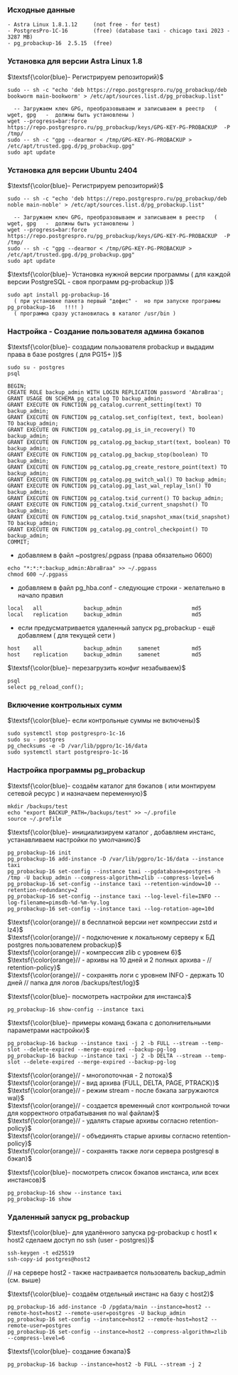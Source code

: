 ### Исходные данные

```
- Astra Linux 1.8.1.12     (not free - for test)
- PostgresPro-1C-16        (free) (database taxi - chicago taxi 2023 - 3287 MB) 
- pg_probackup-16  2.5.15  (free)
```

###  Установка для  версии  Astra Linux  1.8

$\textsf{\color{blue}- Регистрируем репозиторий}$
```
sudo -- sh -c "echo 'deb https://repo.postgrespro.ru/pg_probackup/deb bookworm main-bookworm' > /etc/apt/sources.list.d/pg_probackup.list"

  -- Загружаем ключ GPG, преобразовываем и записываем в реестр   (  wget, gpg   -  должны быть установлены )
wget --progress=bar:force https://repo.postgrespro.ru/pg_probackup/keys/GPG-KEY-PG-PROBACKUP  -P /tmp/
sudo -- sh -c "gpg --dearmor < /tmp/GPG-KEY-PG-PROBACKUP > /etc/apt/trusted.gpg.d/pg_probackup.gpg"
sudo apt update
```

###  Установка для  версии  Ubuntu 2404

$\textsf{\color{blue}- Регистрируем репозиторий}$
```
sudo -- sh -c "echo 'deb https://repo.postgrespro.ru/pg_probackup/deb noble main-noble' > /etc/apt/sources.list.d/pg_probackup.list"

  -- Загружаем ключ GPG, преобразовываем и записываем в реестр   (  wget, gpg   -  должны быть установлены )
wget --progress=bar:force https://repo.postgrespro.ru/pg_probackup/keys/GPG-KEY-PG-PROBACKUP  -P /tmp/
sudo -- sh -c "gpg --dearmor < /tmp/GPG-KEY-PG-PROBACKUP > /etc/apt/trusted.gpg.d/pg_probackup.gpg"
sudo apt update
```



$\textsf{\color{blue}- Установка нужной версии программы ( для каждой версии PostgreSQL - своя программ pg-probackup )}$
```
sudo apt install pg-probackup-16
  ( при установке пакета первый "дефис" -  но при запуске программы  pg_probackup-16   !!!! )
  ( программа сразу установилась в каталог /usr/bin )
```

### Настройка - Создание пользователя админа бэкапов

$\textsf{\color{blue}- создадим пользователя  probackup  и выдадим права  в базе postgres ( для PG15+ )}$
```
sudo su - postgres
psql

BEGIN;
CREATE ROLE backup_admin WITH LOGIN REPLICATION password 'AbraBraa';
GRANT USAGE ON SCHEMA pg_catalog TO backup_admin;
GRANT EXECUTE ON FUNCTION pg_catalog.current_setting(text) TO backup_admin;
GRANT EXECUTE ON FUNCTION pg_catalog.set_config(text, text, boolean) TO backup_admin;
GRANT EXECUTE ON FUNCTION pg_catalog.pg_is_in_recovery() TO backup_admin;
GRANT EXECUTE ON FUNCTION pg_catalog.pg_backup_start(text, boolean) TO backup_admin;
GRANT EXECUTE ON FUNCTION pg_catalog.pg_backup_stop(boolean) TO backup_admin;
GRANT EXECUTE ON FUNCTION pg_catalog.pg_create_restore_point(text) TO backup_admin;
GRANT EXECUTE ON FUNCTION pg_catalog.pg_switch_wal() TO backup_admin;
GRANT EXECUTE ON FUNCTION pg_catalog.pg_last_wal_replay_lsn() TO backup_admin;
GRANT EXECUTE ON FUNCTION pg_catalog.txid_current() TO backup_admin;
GRANT EXECUTE ON FUNCTION pg_catalog.txid_current_snapshot() TO backup_admin;
GRANT EXECUTE ON FUNCTION pg_catalog.txid_snapshot_xmax(txid_snapshot) TO backup_admin;
GRANT EXECUTE ON FUNCTION pg_catalog.pg_control_checkpoint() TO backup_admin;
COMMIT;
```

- добавляем в файл ~postgres/.pgpass (права  обязательно  0600)
```
echo "*:*:*:backup_admin:AbraBraa" >> ~/.pgpass
chmod 600 ~/.pgpass
```

- добавляем в файл pg_hba.conf - следующие строки - желательно в начало правил
```
local   all             backup_admin                      md5
local   replication     backup_admin                      md5
```

- если предусматривается удаленный запуск pg_probackup - ещё добавляем ( для текущей сети )
```
host    all             backup_admin     samenet          md5
host    replication     backup_admin     samenet          md5
```

$\textsf{\color{blue}- перезагрузить конфиг незабываем}$
```
psql
select pg_reload_conf();
```

### Включение контрольных сумм

$\textsf{\color{blue}- если контрольные суммы не включены}$
```
sudo systemctl stop postgrespro-1c-16
sudo su - postgres
pg_checksums -e -D /var/lib/pgpro/1c-16/data
sudo systemctl start postgrespro-1c-16
```

### Настройка программы pg_probackup

$\textsf{\color{blue}- создаём каталог для бэкапов ( или монтируем сетевой ресурс ) и назначаем переменную}$
```
mkdir /backups/test
echo "export BACKUP_PATH=/backups/test" >> ~/.profile
source ~/.profile
```

$\textsf{\color{blue}-  инициализируем каталог , добавляем инстанс, устанавливаем настройки по умолчанию}$
```
pg_probackup-16 init
pg_probackup-16 add-instance -D /var/lib/pgpro/1c-16/data --instance taxi
pg_probackup-16 set-config --instance taxi --pgdatabase=postgres -h /tmp -U backup_admin --compress-algorithm=zlib --compress-level=6
pg_probackup-16 set-config --instance taxi --retention-window=10 --retention-redundancy=2 
pg_probackup-16 set-config --instance taxi --log-level-file=INFO --log-filename=pimsdb-%d-%m-%y.log
pg_probackup-16 set-config --instance taxi --log-rotation-age=10d
```  
$\textsf{\color{orange}// в бесплатной версии нет компрессии zstd и lz4}$<br> 
$\textsf{\color{orange}//  - подключение к локальному серверу к БД postgres пользователем probackup}$<br>
$\textsf{\color{orange}//  - компрессия zlib с уровнем 6}$<br>
$\textsf{\color{orange}//  - архивы на 10 дней и 2 полных архива -  // retention-policy}$<br>
$\textsf{\color{orange}//  - сохранять логи с уровнем INFO - держать 10 дней  // папка для логов  /backups/test/log}$

$\textsf{\color{blue}-  посмотреть настройки для инстанса}$
```
pg_probackup-16 show-config --instance taxi
```

$\textsf{\color{blue}-  примеры команд бэкапа с дополнительными параметрами настройки}$ 
```
pg_probackup-16 backup --instance taxi -j 2 -b FULL --stream --temp-slot --delete-expired --merge-expired --backup-pg-log 
pg_probackup-16 backup --instance taxi -j 2 -b DELTA --stream --temp-slot --delete-expired --merge-expired --backup-pg-log 
```
$\textsf{\color{orange}//  - многопоточная - 2 потока}$<br>
$\textsf{\color{orange}//  - вид архива  (FULL, DELTA, PAGE, PTRACK)}$<br>
$\textsf{\color{orange}//  - режим  stream  -  после бэкапа загружаются wal}$<br>
$\textsf{\color{orange}//  - создается временный слот контрольной точки для корректного отрабатывания по wal файлам}$<br>
$\textsf{\color{orange}//  - удалять старые архивы согласно retention-policy}$<br>
$\textsf{\color{orange}//  - объединять старые архивы согласно retention-policy}$<br>
$\textsf{\color{orange}//  - сохранять также логи сервера postgresql в бэкап}$

$\textsf{\color{blue}-  посмотреть список бэкапов инстанса, или всех инстансов}$
```
pg_probackup-16 show --instance taxi
pg_probackup-16 show 
```

### Удаленный запуск pg_probackup


$\textsf{\color{blue}- для удалённого запуска pg-probackup c host1 к host2 сделаем доступ по ssh (user - postgres)}$
```
ssh-keygen -t ed25519
ssh-copy-id postgres@host2
```
// на сервере host2 - также настраивается пользователь backup_admin (см. выше)

$\textsf{\color{blue}- создаём отдельный инстанс на базу с host2}$
```
pg_probackup-16 add-instance -D /pgdata/main --instance=host2 --remote-host=host2 --remote-user=postgres -U backup_admin
pg_probackup-16 set-config --instance=host2 --remote-host=host2 --remote-user=postgres 
pg_probackup-16 set-config --instance=host2 --compress-algorithm=zlib --compress-level=6
```

$\textsf{\color{blue}- создание бэкапа}$
```
pg_probackup-16 backup --instance=host2 -b FULL --stream -j 2 
```




